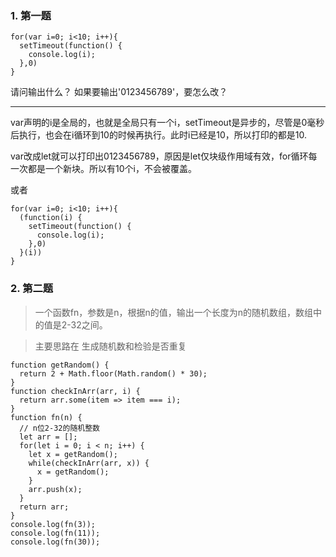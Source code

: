 ### 1. 第一题
```
for(var i=0; i<10; i++){
  setTimeout(function() {
    console.log(i);
  },0)
}
```
请问输出什么？
如果要输出'0123456789'，要怎么改？
***

var声明的i是全局的，也就是全局只有一个i，setTimeout是异步的，尽管是0毫秒后执行，也会在i循环到10的时候再执行。此时i已经是10，所以打印的都是10.

var改成let就可以打印出0123456789，原因是let仅块级作用域有效，for循环每一次都是一个新块。所以有10个i，不会被覆盖。

或者
```
for(var i=0; i<10; i++){
  (function(i) {
    setTimeout(function() {
      console.log(i);
    },0)
  }(i))
}
```
### 2. 第二题
> 一个函数fn，参数是n，根据n的值，输出一个长度为n的随机数组，数组中的值是2-32之间。

> 主要思路在 生成随机数和检验是否重复
```
function getRandom() {
  return 2 + Math.floor(Math.random() * 30);
}
function checkInArr(arr, i) {
  return arr.some(item => item === i);
}
function fn(n) {
  // n位2-32的随机整数
  let arr = [];
  for(let i = 0; i < n; i++) {
    let x = getRandom();
    while(checkInArr(arr, x)) {
      x = getRandom();
    }
    arr.push(x);
  }
  return arr;
}
console.log(fn(3));
console.log(fn(11));
console.log(fn(30));
```
